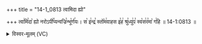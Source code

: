 +++
title = "14-1_0813 त्वामिदा ह्यो"

+++
त्वा꣢मि꣣दा꣡ ह्यो नरोऽपी꣢꣯प्यन्वज्रि꣣न्भू꣡र्ण꣢यः। स꣡ इ꣢न्द्र꣣ स्तो꣡म꣢वाहस इ꣣ह꣢ श्रु꣣ध्यु꣢प꣣ स्व꣡स꣢र꣣मा꣡ ग꣢हि ॥ 14-1:0813 ॥

<details><summary>विस्वर-मूलम् (VC)</summary>

त्वामिदा ह्यो नरोऽपीप्यन्वज्रिन्भूर्णयः । स इन्द्र स्तोमवाहस इह श्रुध्युप स्वसरमा गहि ॥८१३॥
</details>